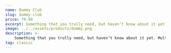 ```yaml
---
name: Dummy Club
slug: dummy-club
price: 79.99
excerpt: Something that you trully need, but haven’t know about it yet
image: ../../assets/products/dummy.png
description: >-
    Something that you trully need, but haven’t know about it yet. Multiple winner of Community Awarads.
tag: classic
---
```

